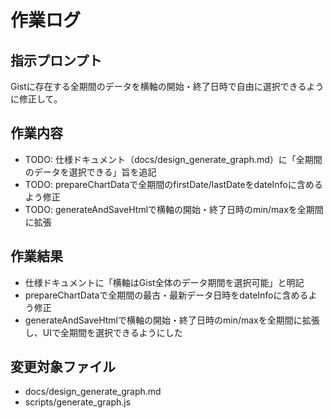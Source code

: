 # 作業ログ

## 指示プロンプト
Gistに存在する全期間のデータを横軸の開始・終了日時で自由に選択できるように修正して。

## 作業内容
- TODO: 仕様ドキュメント（docs/design_generate_graph.md）に「全期間のデータを選択できる」旨を追記
- TODO: prepareChartDataで全期間のfirstDate/lastDateをdateInfoに含めるよう修正
- TODO: generateAndSaveHtmlで横軸の開始・終了日時のmin/maxを全期間に拡張

## 作業結果
- 仕様ドキュメントに「横軸はGist全体のデータ期間を選択可能」と明記
- prepareChartDataで全期間の最古・最新データ日時をdateInfoに含めるよう修正
- generateAndSaveHtmlで横軸の開始・終了日時のmin/maxを全期間に拡張し、UIで全期間を選択できるようにした

## 変更対象ファイル
- docs/design_generate_graph.md
- scripts/generate_graph.js
